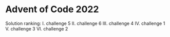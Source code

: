 # Advent of Code 2022
Solution ranking:
I. challenge 5
II. challenge 6
III. challenge 4
IV. challenge 1
V. challenge 3
VI. challenge 2
